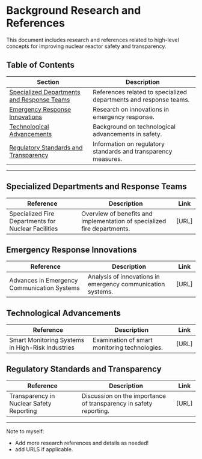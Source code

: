 # Background Research and References

This document includes research and references related to high-level concepts for improving nuclear reactor safety and transparency.

## Table of Contents

| Section                           | Description                                                        |
|-----------------------------------|--------------------------------------------------------------------|
| [Specialized Departments and Response Teams](#specialized-departments-and-response-teams) | References related to specialized departments and response teams. |
| [Emergency Response Innovations](#emergency-response-innovations) | Research on innovations in emergency response.                    |
| [Technological Advancements](#technological-advancements) | Background on technological advancements in safety.                |
| [Regulatory Standards and Transparency](#regulatory-standards-and-transparency) | Information on regulatory standards and transparency measures.      |

---

## Specialized Departments and Response Teams

| Reference                      | Description                                                   | Link            |
|--------------------------------|---------------------------------------------------------------|-----------------|
| Specialized Fire Departments for Nuclear Facilities | Overview of benefits and implementation of specialized fire departments. | [URL]           |

## Emergency Response Innovations

| Reference                          | Description                                                   | Link            |
|------------------------------------|---------------------------------------------------------------|-----------------|
| Advances in Emergency Communication Systems | Analysis of innovations in emergency communication systems. | [URL]           |

## Technological Advancements

| Reference                          | Description                                                   | Link            |
|------------------------------------|---------------------------------------------------------------|-----------------|
| Smart Monitoring Systems in High-Risk Industries | Examination of smart monitoring technologies.                | [URL]           |

## Regulatory Standards and Transparency

| Reference                          | Description                                                   | Link            |
|------------------------------------|---------------------------------------------------------------|-----------------|
| Transparency in Nuclear Safety Reporting | Discussion on the importance of transparency in safety reporting. | [URL]           |

---

Note to myself:
- Add more research references and details as needed!
- add URLS if applicable.
